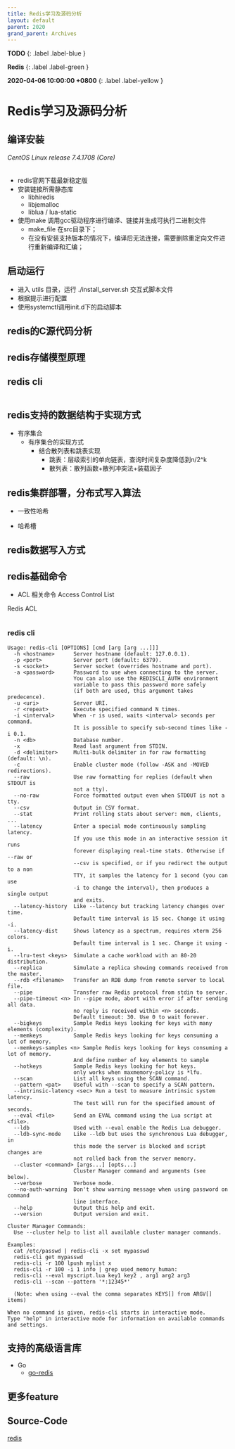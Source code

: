 ```yaml
---
title: Redis学习及源码分析
layout: default
parent: 2020
grand_parent: Archives
---
```


**TODO**
{: .label .label-blue }

**Redis**
{: .label .label-green }

**2020-04-06 10:00:00 +0800**
{: .label .label-yellow }



# Redis学习及源码分析

## 编译安装
###### CentOS Linux release 7.4.1708 (Core) 

* redis官网下载最新稳定版
* 安装链接所需静态库
    * libhiredis
    * libjemalloc
    * liblua / lua-static
* 使用make 调用gcc驱动程序进行编译、链接并生成可执行二进制文件
    * make_file 在src目录下；
    * 在没有安装支持版本的情况下，编译后无法连接，需要删除重定向文件进行重新编译和汇编；

## 启动运行
* 进入 utils 目录，运行 ./install_server.sh 交互式脚本文件
* 根据提示进行配置
* 使用systemctl调用init.d下的启动脚本

## redis的C源代码分析


## redis存储模型原理


## redis cli
```
```


## redis支持的数据结构于实现方式

* 有序集合
    * 有序集合的实现方式
        * 结合散列表和跳表实现
            * 跳表：层级索引的单向链表，查询时间复杂度降低到n/2^k
            * 散列表：散列函数+散列冲突法+装载因子


## redis集群部署，分布式写入算法

* 一致性哈希

* 哈希槽


## redis数据写入方式


## redis基础命令

* ACL 相关命令 Access Control List


Redis ACL
```
```

### redis cli
```
Usage: redis-cli [OPTIONS] [cmd [arg [arg ...]]]
  -h <hostname>      Server hostname (default: 127.0.0.1).
  -p <port>          Server port (default: 6379).
  -s <socket>        Server socket (overrides hostname and port).
  -a <password>      Password to use when connecting to the server.
                     You can also use the REDISCLI_AUTH environment
                     variable to pass this password more safely
                     (if both are used, this argument takes predecence).
  -u <uri>           Server URI.
  -r <repeat>        Execute specified command N times.
  -i <interval>      When -r is used, waits <interval> seconds per command.
                     It is possible to specify sub-second times like -i 0.1.
  -n <db>            Database number.
  -x                 Read last argument from STDIN.
  -d <delimiter>     Multi-bulk delimiter in for raw formatting (default: \n).
  -c                 Enable cluster mode (follow -ASK and -MOVED redirections).
  --raw              Use raw formatting for replies (default when STDOUT is
                     not a tty).
  --no-raw           Force formatted output even when STDOUT is not a tty.
  --csv              Output in CSV format.
  --stat             Print rolling stats about server: mem, clients, ...
  --latency          Enter a special mode continuously sampling latency.
                     If you use this mode in an interactive session it runs
                     forever displaying real-time stats. Otherwise if --raw or
                     --csv is specified, or if you redirect the output to a non
                     TTY, it samples the latency for 1 second (you can use
                     -i to change the interval), then produces a single output
                     and exits.
  --latency-history  Like --latency but tracking latency changes over time.
                     Default time interval is 15 sec. Change it using -i.
  --latency-dist     Shows latency as a spectrum, requires xterm 256 colors.
                     Default time interval is 1 sec. Change it using -i.
  --lru-test <keys>  Simulate a cache workload with an 80-20 distribution.
  --replica          Simulate a replica showing commands received from the master.
  --rdb <filename>   Transfer an RDB dump from remote server to local file.
  --pipe             Transfer raw Redis protocol from stdin to server.
  --pipe-timeout <n> In --pipe mode, abort with error if after sending all data.
                     no reply is received within <n> seconds.
                     Default timeout: 30. Use 0 to wait forever.
  --bigkeys          Sample Redis keys looking for keys with many elements (complexity).
  --memkeys          Sample Redis keys looking for keys consuming a lot of memory.
  --memkeys-samples <n> Sample Redis keys looking for keys consuming a lot of memory.
                     And define number of key elements to sample
  --hotkeys          Sample Redis keys looking for hot keys.
                     only works when maxmemory-policy is *lfu.
  --scan             List all keys using the SCAN command.
  --pattern <pat>    Useful with --scan to specify a SCAN pattern.
  --intrinsic-latency <sec> Run a test to measure intrinsic system latency.
                     The test will run for the specified amount of seconds.
  --eval <file>      Send an EVAL command using the Lua script at <file>.
  --ldb              Used with --eval enable the Redis Lua debugger.
  --ldb-sync-mode    Like --ldb but uses the synchronous Lua debugger, in
                     this mode the server is blocked and script changes are
                     not rolled back from the server memory.
  --cluster <command> [args...] [opts...]
                     Cluster Manager command and arguments (see below).
  --verbose          Verbose mode.
  --no-auth-warning  Don't show warning message when using password on command
                     line interface.
  --help             Output this help and exit.
  --version          Output version and exit.

Cluster Manager Commands:
  Use --cluster help to list all available cluster manager commands.

Examples:
  cat /etc/passwd | redis-cli -x set mypasswd
  redis-cli get mypasswd
  redis-cli -r 100 lpush mylist x
  redis-cli -r 100 -i 1 info | grep used_memory_human:
  redis-cli --eval myscript.lua key1 key2 , arg1 arg2 arg3
  redis-cli --scan --pattern '*:12345*'

  (Note: when using --eval the comma separates KEYS[] from ARGV[] items)

When no command is given, redis-cli starts in interactive mode.
Type "help" in interactive mode for information on available commands
and settings.
```

## 支持的高级语言库

* Go
    * [go-redis](https://github.com/go-redis/redis)


## 更多feature

## Source-Code
[redis](https://github.com/antirez/redis)


